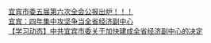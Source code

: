   
[宜宾市委五届第六次全会公报出炉！！！](http://www.dianyue.me/archives/938/jvl4bab2n13r3ack/)  
[宜宾：四年集中攻坚争当全省经济副中心](http://www.dianyue.me/archives/844/yrknx3l1q6jjyal1/)  
[【学习动态】中共宜宾市委关于加快建成全省经济副中心的决定](http://www.dianyue.me/archives/973/8w5yq3n292be7snz/)